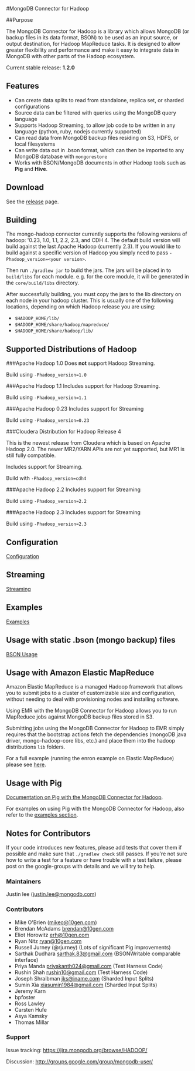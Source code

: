 #MongoDB Connector for Hadoop

##Purpose

The MongoDB Connector for Hadoop is a library which allows MongoDB (or backup files in its data format, BSON) to be used as an input source, or output destination, for Hadoop MapReduce tasks. It is designed to allow greater flexibility and performance and make it easy to integrate data in MongoDB with other parts of the Hadoop ecosystem.

Current stable release: **1.2.0**

## Features

* Can create data splits to read from standalone, replica set, or sharded configurations
* Source data can be filtered with queries using the MongoDB query language
* Supports Hadoop Streaming, to allow job code to be written in any language (python, ruby, nodejs currently supported)
* Can read data from MongoDB backup files residing on S3, HDFS, or local filesystems
* Can write data out in .bson format, which can then be imported to any MongoDB database with `mongorestore`
* Works with BSON/MongoDB documents in other Hadoop tools such as **Pig** and **Hive**.

## Download
See the [release](https://github.com/mongodb/mongo-hadoop/releases) page.

## Building

The mongo-hadoop connector currently supports the following versions of hadoop:  '0.23, 1.0, 1.1, 2.2, 2.3, and CDH 4.  The default build
version will build against the last Apache Hadoop (currently 2.3).  If you would like to build against a specific version of Hadoop you 
simply need to pass `-Phadoop_version=<your version>`.

Then run `./gradlew jar` to build the jars.  The jars will be placed in to `build/libs` for each module.  e.g. for the core module, 
it will be generated in the `core/build/libs` directory.

After successfully building, you must copy the jars to the lib directory on each node in your hadoop cluster. This is usually one of the
following locations, depending on which Hadoop release you are using:

* `$HADOOP_HOME/lib/`
* `$HADOOP_HOME/share/hadoop/mapreduce/`
* `$HADOOP_HOME/share/hadoop/lib/`

## Supported Distributions of Hadoop

###Apache Hadoop 1.0
   Does **not** support Hadoop Streaming.

   Build using `-Phadoop_version=1.0`

###Apache Hadoop 1.1
   Includes support for Hadoop Streaming.

   Build using `-Phadoop_version=1.1`


###Apache Hadoop 0.23
   Includes support for Streaming

   Build using `-Phadoop_version=0.23`

###Cloudera Distribution for Hadoop Release 4

   This is the newest release from Cloudera which is based on Apache Hadoop 2.0. The newer MR2/YARN APIs are not yet supported, but MR1
   is still fully compatible.

   Includes support for Streaming.

   Build with `-Phadoop_version=cdh4`


###Apache Hadoop 2.2
   Includes support for Streaming

   Build using `-Phadoop_version=2.2`

###Apache Hadoop 2.3
   Includes support for Streaming

   Build using `-Phadoop_version=2.3`

## Configuration

[Configuration](CONFIG.md)

## Streaming

[Streaming](streaming/README.md)

## Examples

[Examples](examples/README.md)

## Usage with static .bson (mongo backup) files

[BSON Usage](BSON_README.md)

## Usage with Amazon Elastic MapReduce

Amazon Elastic MapReduce is a managed Hadoop framework that allows you to submit jobs to a cluster of customizable size and configuration,
without needing to deal with provisioning nodes and installing software.

Using EMR with the MongoDB Connector for Hadoop allows you to run MapReduce jobs against MongoDB backup files stored in S3.

Submitting jobs using the MongoDB Connector for Hadoop to EMR simply requires that the bootstrap actions fetch the dependencies (mongoDB 
java driver, mongo-hadoop-core libs, etc.) and place them into the hadoop distributions `lib` folders.

For a full example (running the enron example on Elastic MapReduce) please see [here](examples/elastic-mapreduce/README.md).

## Usage with Pig

[Documentation on Pig with the MongoDB Connector for Hadoop](pig/README.md).

For examples on using Pig with the MongoDB Connector for Hadoop, also refer to the [examples section](examples/README.md).

## Notes for Contributors

If your code introduces new features, please add tests that cover them if possible and make sure that `./gradlew check` still passes.
If you're not sure how to write a test for a feature or have trouble with a test failure, please post on the google-groups with details 
and we will try to help.

### Maintainers
Justin lee (justin.lee@mongodb.com)

### Contributors
* Mike O'Brien (mikeo@10gen.com)
* Brendan McAdams brendan@10gen.com
* Eliot Horowitz erh@10gen.com
* Ryan Nitz ryan@10gen.com
* Russell Jurney (@rjurney) (Lots of significant Pig improvements)
* Sarthak Dudhara sarthak.83@gmail.com (BSONWritable comparable interface)
* Priya Manda priyakanth024@gmail.com (Test Harness Code)
* Rushin Shah rushin10@gmail.com (Test Harness Code)
* Joseph Shraibman jks@iname.com (Sharded Input Splits)
* Sumin Xia xiasumin1984@gmail.com (Sharded Input Splits)
* Jeremy Karn
* bpfoster
* Ross Lawley
* Carsten Hufe
* Asya Kamsky
* Thomas Millar

### Support

Issue tracking: https://jira.mongodb.org/browse/HADOOP/

Discussion: http://groups.google.com/group/mongodb-user/